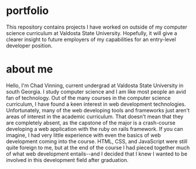 # portfolio
This repository contains projects I have worked on outside of my computer science curriculum at Valdosta State University. Hopefully, it will give a clearer insight to future employers of my capabilities for an entry-level developer position.

# about me
Hello, I'm Chad Vinning, current undergrad at Valdosta State University in south Georgia. I study computer science and I am like most people an avid fan of technology. Out of the many courses in the computer science curriculum, I have found a keen interest in web development technologies. Unfortunately, many of the web developing tools and frameworks just aren't areas of interest in the academic curriculum. That doesn't mean that they are completely absent, as the capstone of the major is a crash-course developing a web application with the ruby on rails framework. If you can imagine, I had very little experience with even the basics of web development coming into the course. HTML, CSS, and JavaScript were still quite foreign to me, but at the end of the course I had pieced together much of what web development entails--and I decided that I knew I wanted to be involved in this development field after graduation.
